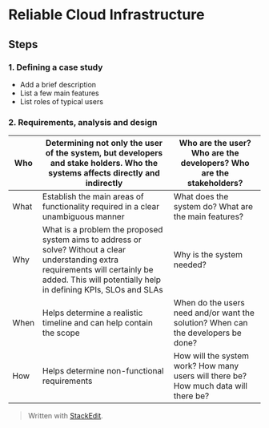 
# Reliable Cloud Infrastructure

## Steps

### 1. Defining a case study
- Add a brief description
- List a few main features
- List roles of typical users

### 2. Requirements, analysis and design


| Who | Determining not only the user of the system, but developers and stake holders. Who the systems affects directly and indirectly  | Who are the user? Who are the developers? Who are the stakeholders? |
|--|--|--|
| What | Establish the main areas of functionality required in a clear unambiguous manner | What does the system do? What are the main features?|
| Why | What is a problem the proposed system aims to address or solve? Without a clear understanding extra requirements will certainly be added. This will potentially help in defining KPIs, SLOs and SLAs | Why is the system needed? |
| When | Helps determine a realistic timeline and can help contain the scope | When do the users need and/or want the solution? When can the developers be done? |
| How | Helps determine non-functional requirements | How will the system work? How many users will there be? How much data will there be?  |


> Written with [StackEdit](https://stackedit.io/).
<!--stackedit_data:
eyJoaXN0b3J5IjpbMTE3MzY2MDgzN119
-->